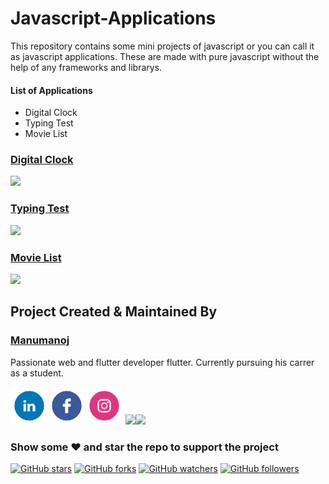 # Javascript-Applications
This repository contains some mini projects of javascript or you can call it as javascript applications. These are made with pure javascript without the help of any frameworks and librarys. 

#### List of Applications

- Digital Clock
- Typing Test
- Movie List

###  [Digital Clock](https://github.com/manumanoj0010/javascript-projects/tree/master/digital%20clock "# DIgital Clock")
![](https://raw.githubusercontent.com/manumanoj0010/javascript-projects/master/Readme_Images/Digital_Clock.png)

### [ Typing Test](https://github.com/manumanoj0010/javascript-projects/tree/master/typing%20test "# Typing Test")
![](https://raw.githubusercontent.com/manumanoj0010/javascript-projects/master/Readme_Images/typing_tes.png)

### [Movie List](https://github.com/manumanoj0010/javascript-projects/tree/master/Movie_List")
![](https://raw.githubusercontent.com/manumanoj0010/javascript-projects/master/Readme_Images/Movie_List.PNG)

## Project Created & Maintained By

### [Manumanoj](https://github.com/manumanoj0010)

Passionate web and flutter developer flutter. Currently pursuing his carrer as a student.

<a href="https://www.linkedin.com/in/manumanoj0010/" target="_blank"><img src="https://github.com/aritraroy/social-icons/blob/master/linkedin-icon.png?raw=true" width="60"></a><a href="https://facebook.com/manumanoj0010" target="_blank"><img src="https://github.com/aritraroy/social-icons/blob/master/facebook-icon.png?raw=true" width="60"></a><a href="https://instagram.com/m.a.n.u.m.a.n.o.j" target="_blank"><img src="https://github.com/aritraroy/social-icons/blob/master/instagram-icon.png?raw=true" width="60"></a>
<a href="https://github.com/manumanoj0010" target="_blank"><img src="https://img.icons8.com/material-outlined/52/000000/github.png"></a><a href="http://manumanoj.me/"  target="_blank"><img src="https://img.icons8.com/metro/52/000000/domain.png"></a>

### Show some :heart: and star the repo to support the project

[![GitHub stars](https://img.shields.io/github/stars/manumanoj0010/Javascript-Applications.svg?style=social&label=Star)](https://github.com/manumanoj0010/Javascript-Applications) [![GitHub forks](https://img.shields.io/github/forks/manumanoj0010/Javascript-Applications.svg?style=social&label=Fork)](https://github.com/manumanoj0010/Javascript-Applications.svg/fork) [![GitHub watchers](https://img.shields.io/github/watchers/manumanoj0010/Javascript-Applications.svg?style=social&label=Watch)](https://github.com/manumanoj0010/Javascript-Applications) [![GitHub followers](https://img.shields.io/github/followers/manumanoj0010.svg?style=social&label=Follow)](https://github.com/manumanoj0010)

